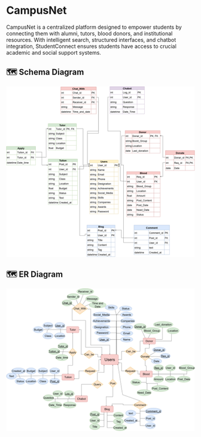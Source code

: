 # CampusNet
CampusNet is a centralized platform designed to empower students by connecting them with alumni, tutors, blood donors, and institutional resources. With intelligent search, structured interfaces, and chatbot integration, StudentConnect ensures students have access to crucial academic and social support systems.
## 🗺️ Schema Diagram

![ER Diagram](assets/ER_diagram-Page-3.drawio.png)

## 🗺️ ER Diagram

![ER Diagram](assets/ER_diagram-Page-1.drawio.png)
